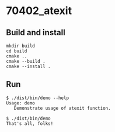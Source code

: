 # 70402_atexit

## Build and install

```console
mkdir build
cd build
cmake ..
cmake --build .
cmake --install .
```

## Run

```console
$ ./dist/bin/demo --help
Usage: demo
   Demonstrate usage of atexit function.

$ ./dist/bin/demo
That's all, folks!
```

